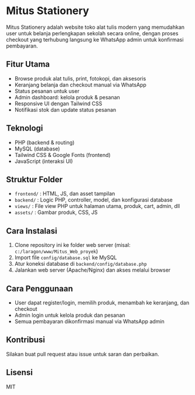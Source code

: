 # Mitus Stationery

Mitus Stationery adalah website toko alat tulis modern yang memudahkan user untuk belanja perlengkapan sekolah secara online, dengan proses checkout yang terhubung langsung ke WhatsApp admin untuk konfirmasi pembayaran.

## Fitur Utama
- Browse produk alat tulis, print, fotokopi, dan aksesoris
- Keranjang belanja dan checkout manual via WhatsApp
- Status pesanan untuk user
- Admin dashboard: kelola produk & pesanan
- Responsive UI dengan Tailwind CSS
- Notifikasi stok dan update status pesanan

## Teknologi
- PHP (backend & routing)
- MySQL (database)
- Tailwind CSS & Google Fonts (frontend)
- JavaScript (interaksi UI)

## Struktur Folder
- `frontend/` : HTML, JS, dan asset tampilan
- `backend/` : Logic PHP, controller, model, dan konfigurasi database
- `views/`   : File view PHP untuk halaman utama, produk, cart, admin, dll
- `assets/`  : Gambar produk, CSS, JS

## Cara Instalasi
1. Clone repository ini ke folder web server (misal: `c:/laragon/www/Mitus_Web_proyek`)
2. Import file `config/database.sql` ke MySQL
3. Atur koneksi database di `backend/config/database.php`
4. Jalankan web server (Apache/Nginx) dan akses melalui browser

## Cara Penggunaan
- User dapat register/login, memilih produk, menambah ke keranjang, dan checkout
- Admin login untuk kelola produk dan pesanan
- Semua pembayaran dikonfirmasi manual via WhatsApp admin

## Kontribusi
Silakan buat pull request atau issue untuk saran dan perbaikan.

## Lisensi
MIT